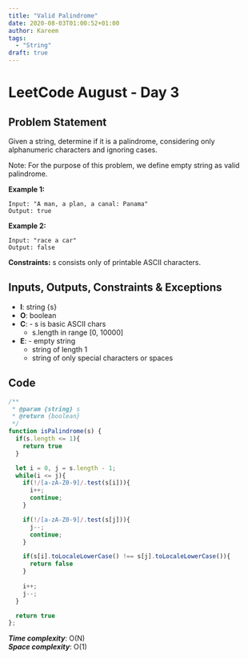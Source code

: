 ```yaml
---
title: "Valid Palindrome"
date: 2020-08-03T01:00:52+01:00
author: Kareem
tags:
  - "String"
draft: true
---
```


<!-- LeetCode month and day here -->
# LeetCode August - Day 3

## Problem Statement

Given a string, determine if it is a palindrome, considering only alphanumeric characters and ignoring cases.

Note: For the purpose of this problem, we define empty string as valid palindrome.

**Example 1:**
```
Input: "A man, a plan, a canal: Panama"
Output: true
```
**Example 2:**
```
Input: "race a car"
Output: false
```
**Constraints:**
s consists only of printable ASCII characters.

## Inputs, Outputs, Constraints & Exceptions
- **I**: string {s}
- **O**: boolean
- **C**: - s is basic ASCII chars
  - s.length in range [0, 10000]
- **E**: - empty string
  - string of length 1
  - string of only special characters or spaces

## Code

```js
/**
 * @param {string} s
 * @return {boolean}
 */
function isPalindrome(s) {
  if(s.length <= 1){
    return true
  }

  let i = 0, j = s.length - 1;
  while(i <= j){
    if(!/[a-zA-Z0-9]/.test(s[i])){
      i++;
      continue;
    }

    if(!/[a-zA-Z0-9]/.test(s[j])){
      j--;
      continue;
    }

    if(s[i].toLocaleLowerCase() !== s[j].toLocaleLowerCase()){
      return false
    }
    
    i++;
    j--;
  }

  return true
};
```

**_Time complexity_**: O(N)\
**_Space complexity_**: O(1)
